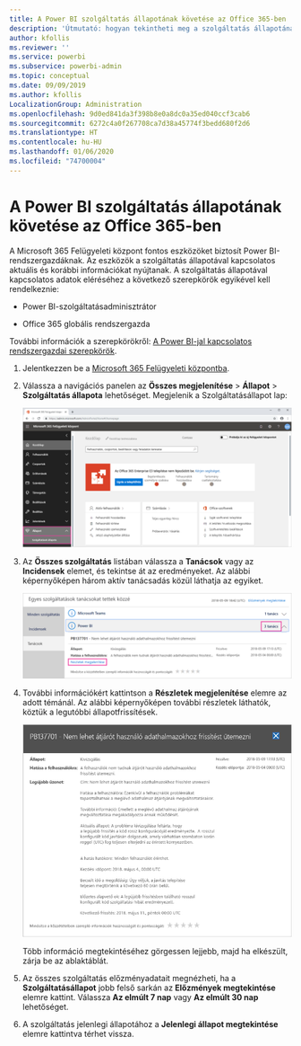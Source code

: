 ```yaml
---
title: A Power BI szolgáltatás állapotának követése az Office 365-ben
description: 'Útmutató: hogyan tekintheti meg a szolgáltatás állapotának jelenlegi és előzményadatait a Microsoft 365 Felügyeleti központban.'
author: kfollis
ms.reviewer: ''
ms.service: powerbi
ms.subservice: powerbi-admin
ms.topic: conceptual
ms.date: 09/09/2019
ms.author: kfollis
LocalizationGroup: Administration
ms.openlocfilehash: 9d0ed841da3f398b8e0a8dc0a35ed040ccf3cab6
ms.sourcegitcommit: 6272c4a0f267708ca7d38a45774f3bedd680f2d6
ms.translationtype: HT
ms.contentlocale: hu-HU
ms.lasthandoff: 01/06/2020
ms.locfileid: "74700004"
---
```

# <a name="track-power-bi-service-health-in-office-365"></a>A Power BI szolgáltatás állapotának követése az Office 365-ben

A Microsoft 365 Felügyeleti központ fontos eszközöket biztosít Power BI-rendszergazdáknak. Az eszközök a szolgáltatás állapotával kapcsolatos aktuális és korábbi információkat nyújtanak. A szolgáltatás állapotával kapcsolatos adatok eléréséhez a következő szerepkörök egyikével kell rendelkeznie:

* Power BI-szolgáltatásadminisztrátor

* Office 365 globális rendszergazda

További információk a szerepkörökről: [A Power BI-jal kapcsolatos rendszergazdai szerepkörök](service-admin-administering-power-bi-in-your-organization.md#administrator-roles-related-to-power-bi).

1. Jelentkezzen be a [Microsoft 365 Felügyeleti központba](https://portal.office.com/adminportal).

1. Válassza a navigációs panelen az **Összes megjelenítése** > **Állapot** > **Szolgáltatás állapota** lehetőséget. Megjelenik a Szolgáltatásállapot lap:

    ![Képernyőkép a Microsoft 365 Felügyeleti központról, kiemelt Állapot és Szolgáltatásállapot lehetőségekkel.](media/service-admin-health/service-health-tile.png)

1. Az **Összes szolgáltatás** listában válassza a **Tanácsok** vagy az **Incidensek** elemet, és tekintse át az eredményeket. Az alábbi képernyőképen három aktív tanácsadás közül láthatja az egyiket.

    ![Képernyőkép a Szolgáltatásállapot lapról három Power BI-tanáccsal és kiemelt Részletek megjelenítése lehetőséggel.](media/service-admin-health/active-advisories.png)

1. További információkért kattintson a **Részletek megjelenítése** elemre az adott témánál. Az alábbi képernyőképen további részletek láthatók, köztük a legutóbbi állapotfrissítések.

    ![Képernyőkép a Tanácsadásról.](media/service-admin-health/advisory-details.png)

    Több információ megtekintéséhez görgessen lejjebb, majd ha elkészült, zárja be az ablaktáblát.

1. Az összes szolgáltatás előzményadatait megnézheti, ha a **Szolgáltatásállapot** jobb felső sarkán az **Előzmények megtekintése** elemre kattint. Válassza **Az elmúlt 7 nap** vagy **Az elmúlt 30 nap** lehetőséget. 

1. A szolgáltatás jelenlegi állapotához a **Jelenlegi állapot megtekintése** elemre kattintva térhet vissza.
